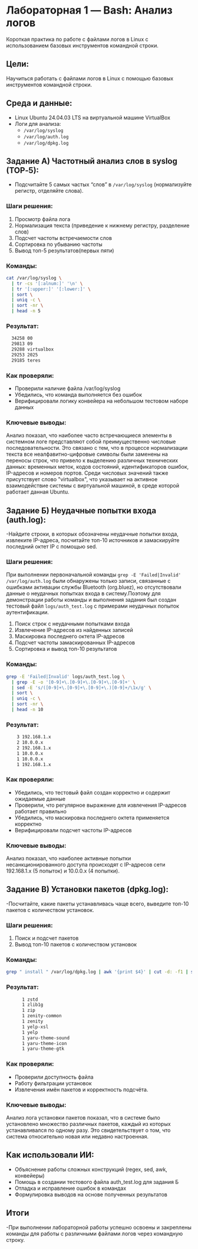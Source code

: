 # Лабораторная 1 — Bash: Анализ логов

Короткая практика по работе с файлами логов в Linux с использованием базовых инструментов командной строки.

## Цели:

Научиться работать с файлами логов в Linux с помощью базовых инструментов командной строки.

## Среда и данные:
- Linux Ubuntu 24.04.03 LTS на виртуальной машине VirtualBox
- Логи для анализа:
  - `/var/log/syslog`
  - `/var/log/auth.log`
  - `/var/log/dpkg.log`

## Задание А) Частотный анализ слов в syslog (TOP‑5):
- Подсчитайте 5 самых частых “слов” в `/var/log/syslog` (нормализуйте регистр, отделяйте слова).

### Шаги решения:
1. Просмотр файла лога
2. Нормализация текста (приведение к нижнему регистру, разделение слов)
3. Подсчет частоты встречаемости слов
4. Сортировка по убыванию частоты
5. Вывод топ-5 результатов(первых пяти)

### Команды:
```bash
cat /var/log/syslog \
  | tr -cs '[:alnum:]' '\n' \
  | tr '[:upper:]' '[:lower:]' \
  | sort \
  | uniq -c \
  | sort -nr \
  | head -n 5
```

### Результат:
```bash
  34258 00
  29813 09
  29288 virtualbox
  29253 2025
  29185 teres
```

### Как проверяли:
- Проверили наличие файла /var/log/syslog
- Убедились, что команда выполняется без ошибок
- Верифицировали логику конвейера на небольшом тестовом наборе данных

### Ключевые выводы:
Анализ показал, что наиболее часто встречающиеся элементы в системном логе представляют собой преимущественно числовые последовательности.
Это связано с тем, что в процессе нормализации текста все неалфавитно-цифровые символы были заменены на переносы строк, что привело к выделению различных технических данных: временных меток,
кодов состояний, идентификаторов ошибок, IP-адресов и номеров портов. Среди числовых значений также присутствует слово "virtualbox", 
что указывает на активное взаимодействие системы с виртуальной машиной, в среде которой работает данная Ubuntu.

## Задание Б) Неудачные попытки входа (auth.log):
-Найдите строки, в которых обозначены неудачные попытки входа, извлеките IP-адреса, посчитайте топ-10 источников и замаскируйте последний октет IP с помощью sed.

### Шаги решения:
При выполнении первоначальной команды `grep -E 'Failed|Invalid' /var/log/auth.log` были обнаружены только записи, связанные с ошибками активации службы Bluetooth (org.bluez), но отсутствовали данные о неудачных попытках входа в систему.Поэтому для демонстрации работы команды и выполнения задания был создан тестовый файл `logs/auth_test.log` с примерами неудачных попыток аутентификации.

1. Поиск строк с неудачными попытками входа
2. Извлечение IP-адресов из найденных записей  
3. Маскировка последнего октета IP-адресов
4. Подсчет частоты замаскированных IP-адресов
5. Сортировка и вывод топ-10 результатов

### Команды:
```bash
grep -E 'Failed|Invalid' logs/auth_test.log \
  | grep -E -o '[0-9]+\.[0-9]+\.[0-9]+\.[0-9]+' \
  | sed -E 's/([0-9]+\.[0-9]+\.[0-9]+\.)[0-9]+/\1x/g' \
  | sort \
  | uniq -c \
  | sort -nr \
  | head -n 10
```

### Результат:
```bash
    3 192.168.1.x
    2 10.0.0.x
    2 192.168.1.x
    1 10.0.0.x
    1 10.0.0.x
    1 192.168.1.x
```

### Как проверяли:
- Убедились, что тестовый файл создан корректно и содержит ожидаемые данные
- Проверили, что регулярное выражение для извлечения IP-адресов работает правильно
- Убедились, что маскировка последнего октета применяется корректно
- Верифицировали подсчет частоты IP-адресов

### Ключевые выводы:
Анализ показал, что наиболее активные попытки несанкционированного доступа происходят с IP-адресов сети 192.168.1.x (5 попыток) и 10.0.0.x (4 попытки).

## Задание В) Установки пакетов (dpkg.log):
-Посчитайте, какие пакеты устанавливась чаще всего, выведите топ-10 пакетов с количеством установок.

### Шаги решения:
1. Поиск и подсчет пакетов
2. Вывод топ-10 пакетов с количеством установок 

### Команды:
```bash
grep " install " /var/log/dpkg.log | awk '{print $4}' | cut -d: -f1 | sort | uniq -c | sort -nr | head -n 10
```

### Результат:
```bash
      1 zstd
      1 zlib1g
      1 zip
      1 zenity-common
      1 zenity
      1 yelp-xsl
      1 yelp
      1 yaru-theme-sound
      1 yaru-theme-icon
      1 yaru-theme-gtk
```

### Как проверяли:
- Проверили доступность файла
- Работу фильтрации установок
- Извлечения имён пакетов и корректность подсчёта.

### Ключевые выводы:
Анализ лога установки пакетов показал, что в системе было установлено множество различных пакетов, каждый из которых устанавливался по одному разу.
Это свидетельствует о том, что система относительно новая или недавно настроенная.

## Как использовали ИИ:
- Объяснение работы сложных конструкций (regex, sed, awk, конвейеры)
- Помощь в создании тестового файла auth_test.log для задания Б
- Отладка и исправление ошибок в командах
- Формулировка выводов на основе полученных результатов

## Итоги
-При выполнении лабораторной работы успешно освоены и закреплены команды для работы с различными файлами логов через командную строку.


